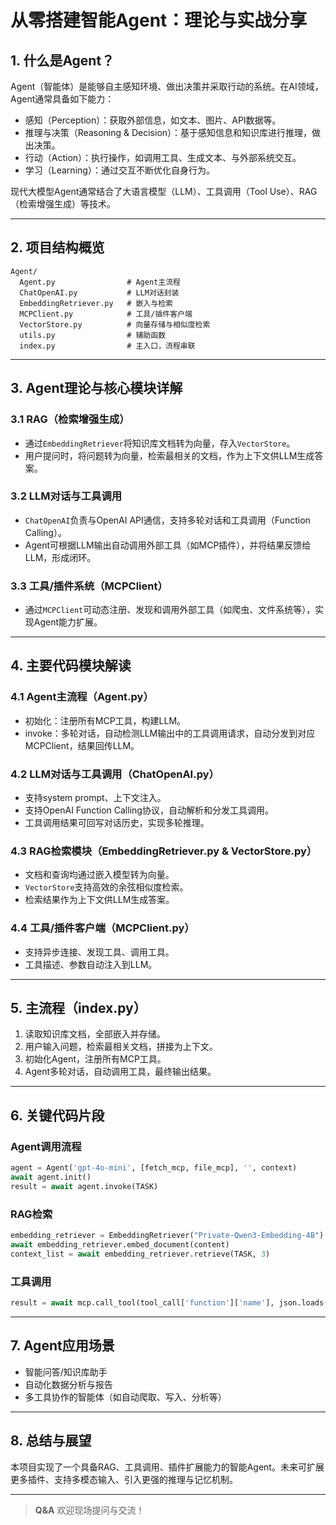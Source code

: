 # 从零搭建智能Agent：理论与实战分享

## 1. 什么是Agent？

Agent（智能体）是能够自主感知环境、做出决策并采取行动的系统。在AI领域，Agent通常具备如下能力：
- 感知（Perception）：获取外部信息，如文本、图片、API数据等。
- 推理与决策（Reasoning & Decision）：基于感知信息和知识库进行推理，做出决策。
- 行动（Action）：执行操作，如调用工具、生成文本、与外部系统交互。
- 学习（Learning）：通过交互不断优化自身行为。

现代大模型Agent通常结合了大语言模型（LLM）、工具调用（Tool Use）、RAG（检索增强生成）等技术。

---

## 2. 项目结构概览

```
Agent/
  Agent.py                # Agent主流程
  ChatOpenAI.py           # LLM对话封装
  EmbeddingRetriever.py   # 嵌入与检索
  MCPClient.py            # 工具/插件客户端
  VectorStore.py          # 向量存储与相似度检索
  utils.py                # 辅助函数
  index.py                # 主入口，流程串联
```

---

## 3. Agent理论与核心模块详解

### 3.1 RAG（检索增强生成）
- 通过`EmbeddingRetriever`将知识库文档转为向量，存入`VectorStore`。
- 用户提问时，将问题转为向量，检索最相关的文档，作为上下文供LLM生成答案。

### 3.2 LLM对话与工具调用
- `ChatOpenAI`负责与OpenAI API通信，支持多轮对话和工具调用（Function Calling）。
- Agent可根据LLM输出自动调用外部工具（如MCP插件），并将结果反馈给LLM，形成闭环。

### 3.3 工具/插件系统（MCPClient）
- 通过`MCPClient`可动态注册、发现和调用外部工具（如爬虫、文件系统等），实现Agent能力扩展。

---

## 4. 主要代码模块解读

### 4.1 Agent主流程（Agent.py）
- 初始化：注册所有MCP工具，构建LLM。
- invoke：多轮对话，自动检测LLM输出中的工具调用请求，自动分发到对应MCPClient，结果回传LLM。

### 4.2 LLM对话与工具调用（ChatOpenAI.py）
- 支持system prompt、上下文注入。
- 支持OpenAI Function Calling协议，自动解析和分发工具调用。
- 工具调用结果可回写对话历史，实现多轮推理。

### 4.3 RAG检索模块（EmbeddingRetriever.py & VectorStore.py）
- 文档和查询均通过嵌入模型转为向量。
- `VectorStore`支持高效的余弦相似度检索。
- 检索结果作为上下文供LLM生成答案。

### 4.4 工具/插件客户端（MCPClient.py）
- 支持异步连接、发现工具、调用工具。
- 工具描述、参数自动注入到LLM。

---

## 5. 主流程（index.py）

1. 读取知识库文档，全部嵌入并存储。
2. 用户输入问题，检索最相关文档，拼接为上下文。
3. 初始化Agent，注册所有MCP工具。
4. Agent多轮对话，自动调用工具，最终输出结果。

---

## 6. 关键代码片段

### Agent调用流程
```python
agent = Agent('gpt-4o-mini', [fetch_mcp, file_mcp], '', context)
await agent.init()
result = await agent.invoke(TASK)
```

### RAG检索
```python
embedding_retriever = EmbeddingRetriever("Private-Qwen3-Embedding-4B")
await embedding_retriever.embed_document(content)
context_list = await embedding_retriever.retrieve(TASK, 3)
```

### 工具调用
```python
result = await mcp.call_tool(tool_call['function']['name'], json.loads(tool_call['function']['arguments']))
```

---

## 7. Agent应用场景
- 智能问答/知识库助手
- 自动化数据分析与报告
- 多工具协作的智能体（如自动爬取、写入、分析等）

---

## 8. 总结与展望

本项目实现了一个具备RAG、工具调用、插件扩展能力的智能Agent。未来可扩展更多插件、支持多模态输入、引入更强的推理与记忆机制。

---

> **Q&A**
> 欢迎现场提问与交流！

